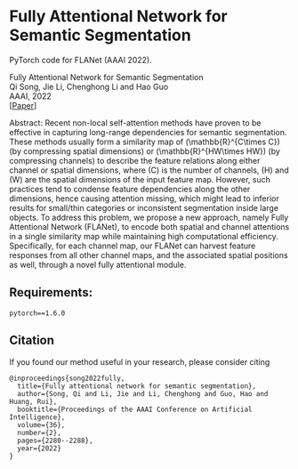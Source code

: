 # Fully Attentional Network for Semantic Segmentation

PyTorch code for FLANet (AAAI 2022).

Fully Attentional Network for Semantic Segmentation  
Qi Song, Jie Li, Chenghong Li and Hao Guo   
AAAI, 2022  
[[Paper](https://arxiv.org/pdf/2112.04108.pdf)]

Abstract: Recent non-local self-attention methods have proven to be effective in capturing long-range dependencies for semantic segmentation. These methods usually form a similarity map of \(\mathbb{R}^{C\times C}\) (by compressing spatial dimensions) or \(\mathbb{R}^{HW\times HW}\) (by compressing channels) to describe the feature relations along either channel or spatial dimensions, where \(C\) is the number of channels, \(H\) and \(W\) are the spatial dimensions of the input feature map. However, such practices tend to condense feature dependencies along the other dimensions, hence causing attention missing, which might lead to inferior results for small/thin categories or inconsistent segmentation inside large objects. To address this problem, we propose a new approach, namely Fully Attentional Network (FLANet), to encode both spatial and channel attentions in a single similarity map while maintaining high computational efficiency. Specifically, for each channel map, our FLANet can harvest feature responses from all other channel maps, and the associated spatial positions as well, through a novel fully attentional module. 

## Requirements:
```
pytorch==1.6.0
```

## Citation
If you found our method useful in your research, please consider citing

```
@inproceedings{song2022fully,
  title={Fully attentional network for semantic segmentation},
  author={Song, Qi and Li, Jie and Li, Chenghong and Guo, Hao and Huang, Rui},
  booktitle={Proceedings of the AAAI Conference on Artificial Intelligence},
  volume={36},
  number={2},
  pages={2280--2288},
  year={2022}
}
```
